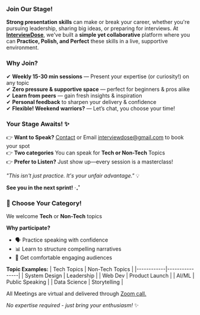 ### Join Our Stage!

**Strong presentation skills** can make or break your career, whether you're pursuing leadership, sharing big ideas, or preparing for interviews. At **[InterviewDose](https://youtu.be/9yzg_I2qhu4)**, we've built a **simple yet collaborative** platform where you can **Practice, Polish, and Perfect** these skills in a live, supportive environment.

### Why Join?

✔ **Weekly 15-30 min sessions** — Present your expertise (or curiosity!) on any topic  
✔ **Zero pressure & supportive space** — perfect for beginners & pros alike  
✔ **Learn from peers** — gain fresh insights & inspiration  
✔ **Personal feedback** to sharpen your delivery & confidence  
✔ **Flexible! Weekend warriors?** — Let’s chat, you choose your time!

### Your Stage Awaits! ✨ 

👉 **Want to Speak?** [Contact](www.interviewdose.com/contact) or Email [interviewdose@gmail.com](mailto:interviewdose@gmail.com) to book your spot    
👉 **Two categories** You can speak for **Tech or Non-Tech** Topics  
👉 **Prefer to Listen?** Just show up—every session is a masterclass!  

*"This isn't just practice. It's your unfair advantage."* 💡 

**See you in the next sprint!** ‧₊˚ 

### 🎤 Choose Your Category!

We welcome **Tech** or **Non-Tech** topics

**Why participate?**
- 🗣️ Practice speaking with confidence
- 📊 Learn to structure compelling narratives
- 👥 Get comfortable engaging audiences

**Topic Examples:**
| Tech Topics | Non-Tech Topics |
|------------|----------------|
| System Design | Leadership |
| Web Dev | Product Launch |
| AI/ML  | Public Speaking |
| Data Science | Storytelling |

All Meetings are virtual and delivered through [Zoom call.](https://www.zoom.com/)  

*No expertise required - just bring your enthusiasm!* ✨  
